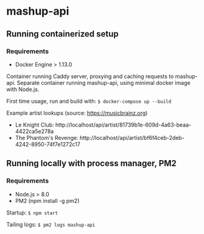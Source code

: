 # mashup-api

## Running containerized setup

### Requirements
* Docker Engine > 1.13.0

Container running Caddy server, proxying and caching requests to mashup-api.
Separate container running mashup-api, using minimal docker image with Node.js.

First time usage, run and build with:
`$ docker-compose up --build`

Example artist lookups (source: https://musicbrainz.org)
- Le Knight Club: http://localhost/api/artist/81739b1e-609d-4a63-beaa-4422ca5e278a
- The Phantom's Revenge: http://localhost/api/artist/bf6f4ceb-2deb-4242-8950-74f7e1272c17

## Running locally with process manager, PM2

### Requirements
* Node.js > 8.0
* PM2 (npm install -g pm2)

Startup:
`$ npm start`

Tailing logs:
`$ pm2 logs mashup-api`
